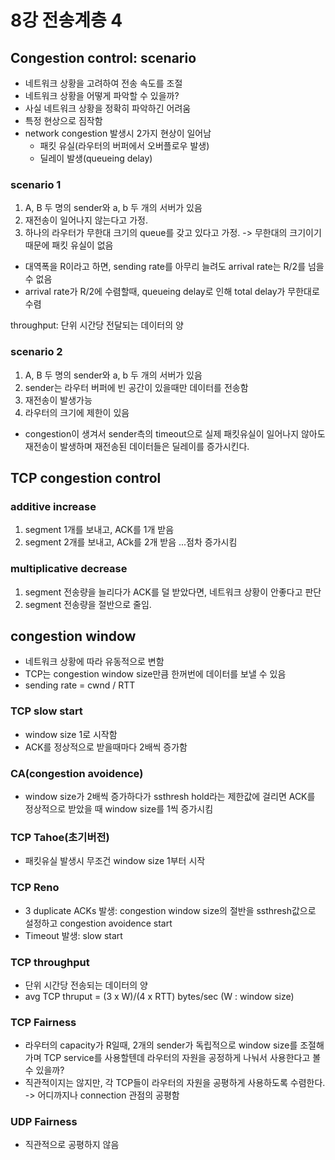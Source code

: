 # 8강 전송계층 4

## Congestion control: scenario
- 네트워크 상황을 고려하여 전송 속도를 조절
- 네트워크 상황을 어떻게 파악할 수 있을까?
- 사실 네트워크 상황을 정확히 파악하긴 어려움
- 특정 현상으로 짐작함
- network congestion 발생시 2가지 현상이 일어남
  - 패킷 유실(라우터의 버퍼에서 오버플로우 발생)
  - 딜레이 발생(queueing delay)

### scenario 1
1. A, B 두 명의 sender와 a, b 두 개의 서버가 있음
2. 재전송이 일어나지 않는다고 가정.
3. 하나의 라우터가 무한대 크기의 queue를 갖고 있다고 가정. -> 무한대의 크기이기 때문에 패킷 유실이 없음
- 대역폭을 R이라고 하면, sending rate를 아무리 늘려도 arrival rate는 R/2를 넘을 수 없음
- arrival rate가 R/2에 수렴할때, queueing delay로 인해 total delay가 무한대로 수렴
<p></p>
throughput: 단위 시간당 전달되는 데이터의 양

### scenario 2
1. A, B 두 명의 sender와 a, b 두 개의 서버가 있음
2. sender는 라우터 버퍼에 빈 공간이 있을때만 데이터를 전송함
3. 재전송이 발생가능
4. 라우터의 크기에 제한이 있음
- congestion이 생겨서 sender측의 timeout으로 실제 패킷유실이 일어나지 않아도 재전송이 발생하며 재전송된 데이터들은 딜레이를 증가시킨다.

## TCP congestion control

### additive increase
1. segment 1개를 보내고, ACK를 1개 받음
2. segment 2개를 보내고, ACk를 2개 받음
...점차 증가시킴

###  multiplicative decrease
1. segment 전송량을 늘리다가 ACK를 덜 받았다면, 네트워크 상황이 안좋다고 판단
2. segment 전송량을 절반으로 줄임.

## congestion window
- 네트워크 상황에 따라 유동적으로 변함
- TCP는 congestion window size만큼 한꺼번에 데이터를 보낼 수 있음
- sending rate = cwnd / RTT

### TCP slow start
- window size 1로 시작함
- ACK를 정상적으로 받을때마다 2배씩 증가함

### CA(congestion avoidence)
- window size가 2배씩 증가하다가 ssthresh hold라는 제한값에 걸리면 ACK를 정상적으로 받았을 때 window size를 1씩 증가시킴

### TCP Tahoe(초기버전)
- 패킷유실 발생시 무조건 window size 1부터 시작

### TCP Reno
- 3 duplicate ACKs 발생: congestion window size의 절반을 ssthresh값으로 설정하고 congestion avoidence start
- Timeout 발생: slow start

### TCP throughput
- 단위 시간당 전송되는 데이터의 양
- avg TCP thruput = (3 x W)/(4 x RTT) bytes/sec (W : window size)

### TCP Fairness
- 라우터의 capacity가 R일때, 2개의 sender가 독립적으로 window size를 조절해가며 TCP service를 사용할텐데 라우터의 자원을 공정하게 나눠서 사용한다고 볼 수 있을까?
- 직관적이지는 않지만, 각 TCP들이 라우터의 자원을 공평하게 사용하도록 수렴한다. -> 어디까지나 connection 관점의 공평함

### UDP Fairness
- 직관적으로 공평하지 않음